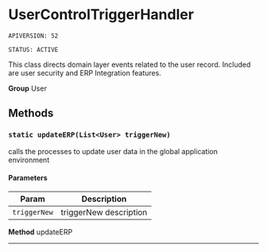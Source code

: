 # UserControlTriggerHandler

`APIVERSION: 52`

`STATUS: ACTIVE`

This class directs domain layer events related to the user record.  Included are user security and ERP Integration features.


**Group** User

## Methods
### `static updateERP(List<User> triggerNew)`

calls the processes to update user data in the global application environment

#### Parameters

|Param|Description|
|---|---|
|`triggerNew`|triggerNew description|


**Method** updateERP

---
